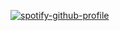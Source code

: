 [![spotify-github-profile](https://spotify-github-profile.vercel.app/api/view?uid=tatrii&cover_image=true&theme=default&bar_color=53b14f&bar_color_cover=true)](https://spotify-github-profile.vercel.app/api/view?uid=tatrii&redirect=true)
